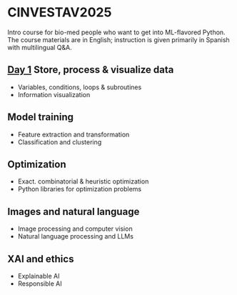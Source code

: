 # CINVESTAV2025

Intro course for bio-med people who want to get into ML-flavored Python. The course materials are in English; instruction is given primarily in Spanish with multilingual Q&A.

## [Day 1](https://github.com/satuelisa/CINVESTAV2025/blob/main/basics.ipynb) Store, process & visualize data

- Variables, conditions, loops & subroutines
- Information visualization

## Model training

- Feature extraction and transformation
- Classification and clustering

## Optimization

- Exact. combinatorial & heuristic optimization
- Python libraries for optimization problems

## Images and natural language

- Image processing and computer vision
- Natural language processing and LLMs

## XAI and ethics

- Explainable AI
- Responsible AI
